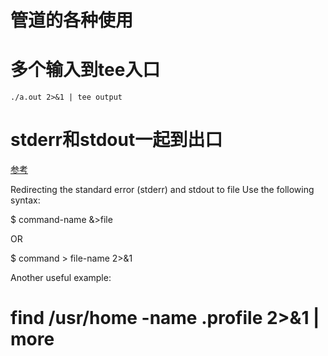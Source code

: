 # 管道的各种使用

# 多个输入到tee入口

    ./a.out 2>&1 | tee output


# stderr和stdout一起到出口

[参考](http://www.cyberciti.biz/faq/redirecting-stderr-to-stdout/)

Redirecting the standard error (stderr) and stdout to file
Use the following syntax:

  $ command-name &>file

OR

  $ command > file-name 2>&1

Another useful example:

  # find /usr/home -name .profile 2>&1 | more